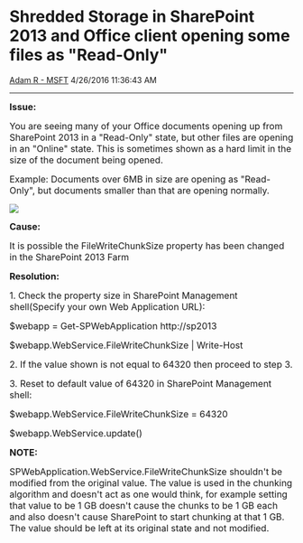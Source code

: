 <div id="page">

# Shredded Storage in SharePoint 2013 and Office client opening some files as "Read-Only"

[Adam R -
MSFT](https://social.msdn.microsoft.com/profile/Adam%20R%20-%20MSFT)
4/26/2016 11:36:43 AM

-----

<div id="content">

<span style="font-size: medium">**Issue:**</span>

<span style="font-size: medium">You are seeing many of your Office
documents opening up from SharePoint 2013 in a "Read-Only" state, but
other files are opening in an "Online" state. This is sometimes shown as
a hard limit in the size of the document being opened.</span>

<span style="font-size: medium">Example: Documents over 6MB in size are
opening as "Read-Only", but documents smaller than that are opening
normally.</span>

[![
](media/TNBlogsFS/prod.evol.blogs.technet.com/CommunityServer.Blogs.Components.WeblogFiles/00/00/01/00/97/2477.1.png)](media/TNBlogsFS/prod.evol.blogs.technet.com/CommunityServer.Blogs.Components.WeblogFiles/00/00/01/00/97/2477.1.png)

<span style="font-size: medium">**Cause:**</span>

<span style="font-size: medium">It is possible the FileWriteChunkSize
property has been changed in the SharePoint 2013 Farm</span>

<span style="font-size: medium">**Resolution:**</span>

<span style="font-size: medium">1. Check the property size in SharePoint
Management shell(Specify your own Web Application URL):</span>

<span style="font-size: medium">$webapp = Get-SPWebApplication
http://sp2013</span>

<span style="font-size: medium">$webapp.WebService.FileWriteChunkSize |
Write-Host</span>

<span style="font-size: medium"> 2. If the value shown is not equal to
64320 then proceed to step 3.</span>

<span style="font-size: medium"> 3. Reset to default value of 64320 in
SharePoint Management shell:</span>

<span style="font-size: medium">$webapp.WebService.FileWriteChunkSize =
64320</span>

<span style="font-size: medium">$webapp.WebService.update()</span>

<span style="font-size: medium">**NOTE:**</span>

<span style="font-size: medium">SPWebApplication.WebService.FileWriteChunkSize
shouldn't be modified from the original value. The value is used in the
chunking algorithm and doesn't act as one would think, for example
setting that value to be 1 GB doesn't cause the chunks to be 1 GB each
and also doesn't cause SharePoint to start chunking at that 1 GB. The
value should be left at its original state and not modified.</span>

</div>

</div>
